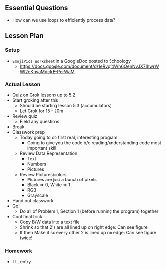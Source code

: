 ## Essential Questions

- How can we use loops to efficiently process data?

## Lesson Plan

### Setup

- `EmojiPics Worksheet` in a GoogleDoc posted to Schoology
    - https://docs.google.com/document/d/1eRyqf4Wh6QenNvJX7IhwrWWl2eKnvaMdclrB-PerWaM

### Actual Lesson

- Quiz on Grok lessons up to 5.2
- Start groking after this
    - Should be starting lesson 5.3 (accumulators)
    - Let Grok for 15 - 20m
- Review quiz
    - Field any questions
- Break
- Classwork prep
    - Today going to do first real, interesting program
        - Going to give you the code b/c reading/understanding code most important skill
    - Review Data Representation
        - Text
        - Numbers
        - Pictures
    - Review Pictures/colors
        - Pictures are just a bunch of pixels
        - Black => 0, White => 1
        - RGB
        - Grayscale
- Hand out classwork
- Go!
    - Do all of Problem 1, Section 1 (before running the program) together
- Cool final trick
    - Copy B/W data into a text file
    - Shrink so that 2's are all lined up on right edge: Can see figure
    - If then Make it so every other 2 is lined up on edge: Can see figure twice!

### Homework

- TIL entry
